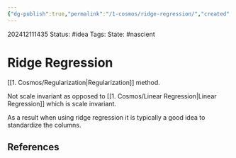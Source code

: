 ```yaml
---
{"dg-publish":true,"permalink":"/1-cosmos/ridge-regression/","created":"2025-01-22T11:17:13.945-05:00","updated":"2024-12-11T14:36:33.659-05:00"}
---
```


202412111435
Status: #idea
Tags: 
State: #nascient
# Ridge Regression
[[1. Cosmos/Regularization\|Regularization]] method.

Not scale invariant as opposed to [[1. Cosmos/Linear Regression\|Linear Regression]] which is scale invariant.

As a result when using ridge regression it is typically a good idea to standardize the columns.


## References
